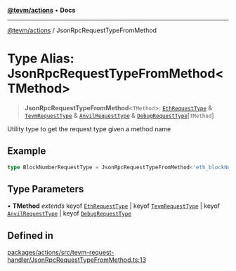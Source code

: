 [**@tevm/actions**](../README.md) • **Docs**

***

[@tevm/actions](../globals.md) / JsonRpcRequestTypeFromMethod

# Type Alias: JsonRpcRequestTypeFromMethod\<TMethod\>

> **JsonRpcRequestTypeFromMethod**\<`TMethod`\>: [`EthRequestType`](EthRequestType.md) & [`TevmRequestType`](TevmRequestType.md) & [`AnvilRequestType`](AnvilRequestType.md) & [`DebugRequestType`](DebugRequestType.md)\[`TMethod`\]

Utility type to get the request type given a method name

## Example

```typescript
type BlockNumberRequestType = JsonRpcRequestTypeFromMethod<'eth_blockNumber'>
```

## Type Parameters

• **TMethod** *extends* keyof [`EthRequestType`](EthRequestType.md) \| keyof [`TevmRequestType`](TevmRequestType.md) \| keyof [`AnvilRequestType`](AnvilRequestType.md) \| keyof [`DebugRequestType`](DebugRequestType.md)

## Defined in

[packages/actions/src/tevm-request-handler/JsonRpcRequestTypeFromMethod.ts:13](https://github.com/evmts/tevm-monorepo/blob/main/packages/actions/src/tevm-request-handler/JsonRpcRequestTypeFromMethod.ts#L13)
